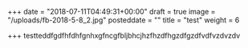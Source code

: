 +++
date = "2018-07-11T04:49:31+00:00"
draft = true
image = "/uploads/fb-2018-5-8_2.jpg"
posteddate = ""
title = "test"
weight = 6

+++
testteddfgdfhfdhfgnhxgfncgfbljbhcjhzfhzdfhgzdfgzdfvdfvzdvzdv